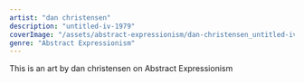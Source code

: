 ```yaml
---
artist: "dan christensen"
description: "untitled-iv-1979"
coverImage: "/assets/abstract-expressionism/dan-christensen_untitled-iv-1979.jpg"
genre: "Abstract Expressionism"
---
```

This is an art by dan christensen on Abstract Expressionism

